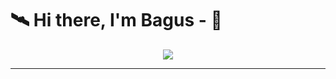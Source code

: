 <!--
**bagusrizkis/bagusrizkis** is a ✨ _special_ ✨ repository because its `README.md` (this file) appears on your GitHub profile.

Here are some ideas to get you started:

- 🔭 I’m currently working on ...
- 🌱 I’m currently learning ...
- 👯 I’m looking to collaborate on ...
- 🤔 I’m looking for help with ...
- 💬 Ask me about ...
- 📫 How to reach me: ...
- 😄 Pronouns: ...
- ⚡ Fun fact: ...

### ⚛️ I'm a Learner, maybe Developer 😄 someday!

- [x] {🌱} I’m currently learning everything 🤣
![helloWorld](https://user-images.githubusercontent.com/24768394/90315897-300d3500-df49-11ea-8efb-6ac2b44f1ea8.gif)
-->

# 🛰️ Hi there, I'm Bagus - 👋

<p align="center">
  <img src="https://user-images.githubusercontent.com/24768394/90315897-300d3500-df49-11ea-8efb-6ac2b44f1ea8.gif">
</p>

---
<!--
### 📫 How to reach me: ...

> - 📫 [bagus.tho@gmail.com](mailto:bagus.tho@gmail.com)
> - 🐣 [Twitter](https://twitter.com/_brizki)
> - 👨🏻‍🦱 [Instagram](https://www.instagram.com/bagusrizki_s/)

---
-->
